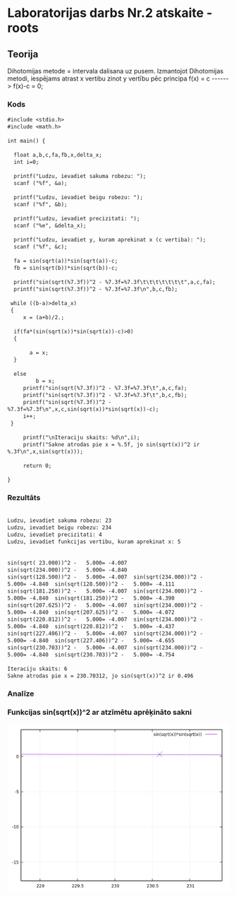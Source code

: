 <!-- https://help.github.com/en/github/writing-on-github/basic-writing-and-formatting-syntax -->
# 						Laboratorijas darbs Nr.2 atskaite - roots

## Teorija

Dihotomijas metode = intervala dalisana uz pusem. Izmantojot Dihotomijas metodi, iespējams atrast x vertibu zinot y vertību pēc principa f(x) = c ------> f(x)-c = 0;

### Kods
```
#include <stdio.h>
#include <math.h>

int main() {

  float a,b,c,fa,fb,x,delta_x;
  int i=0;

  printf("Ludzu, ievadiet sakuma robezu: ");
  scanf ("%f", &a);

  printf("Ludzu, ievadiet beigu robezu: ");
  scanf ("%f", &b);

  printf("Ludzu, ievadiet precizitati: ");
  scanf ("%e", &delta_x);

  printf("Ludzu, ievadiet y, kuram aprekinat x (c vertiba): ");
  scanf ("%f", &c);

  fa = sin(sqrt(a))*sin(sqrt(a))-c;
  fb = sin(sqrt(b))*sin(sqrt(b))-c;

  printf("sin(sqrt(%7.3f))^2 - %7.3f=%7.3f\t\t\t\t\t\t\t",a,c,fa);
  printf("sin(sqrt(%7.3f))^2 - %7.3f=%7.3f\n",b,c,fb);

 while ((b-a)>delta_x)
 {
 	 x = (a+b)/2.;

  if(fa*(sin(sqrt(x))*sin(sqrt(x))-c)>0)
  {

	   a = x;
  }

  else
         b = x;
 	 printf("sin(sqrt(%7.3f))^2 - %7.3f=%7.3f\t",a,c,fa);
 	 printf("sin(sqrt(%7.3f))^2 - %7.3f=%7.3f\t",b,c,fb);
  	 printf("sin(sqrt(%7.3f))^2 - %7.3f=%7.3f\n",x,c,sin(sqrt(x))*sin(sqrt(x))-c);
   	 i++;
 }

	 printf("\nIteraciju skaits: %d\n",i);
	 printf("Sakne atrodas pie x = %.5f, jo sin(sqrt(x))^2 ir %.3f\n",x,sin(sqrt(x)));

	 return 0;

}

```

### Rezultāts
```

Ludzu, ievadiet sakuma robezu: 23
Ludzu, ievadiet beigu robezu: 234
Ludzu, ievadiet precizitati: 4
Ludzu, ievadiet funkcijas vertibu, kuram aprekinat x: 5


sin(sqrt( 23.000))^2 -   5.000= -4.007							sin(sqrt(234.000))^2 -   5.000= -4.840
sin(sqrt(128.500))^2 -   5.000= -4.007	sin(sqrt(234.000))^2 -   5.000= -4.840	sin(sqrt(128.500))^2 -   5.000= -4.111
sin(sqrt(181.250))^2 -   5.000= -4.007	sin(sqrt(234.000))^2 -   5.000= -4.840	sin(sqrt(181.250))^2 -   5.000= -4.390
sin(sqrt(207.625))^2 -   5.000= -4.007	sin(sqrt(234.000))^2 -   5.000= -4.840	sin(sqrt(207.625))^2 -   5.000= -4.072
sin(sqrt(220.812))^2 -   5.000= -4.007	sin(sqrt(234.000))^2 -   5.000= -4.840	sin(sqrt(220.812))^2 -   5.000= -4.437
sin(sqrt(227.406))^2 -   5.000= -4.007	sin(sqrt(234.000))^2 -   5.000= -4.840	sin(sqrt(227.406))^2 -   5.000= -4.655
sin(sqrt(230.703))^2 -   5.000= -4.007	sin(sqrt(234.000))^2 -   5.000= -4.840	sin(sqrt(230.703))^2 -   5.000= -4.754

Iteraciju skaits: 6
Sakne atrodas pie x = 230.70312, jo sin(sqrt(x))^2 ir 0.496

```

### Analīze




### Funkcijas sin(sqrt(x))^2 ar atzīmētu aprēķināto sakni
![Grafiks un punkts](https://github.com/DaButter/RTR105/blob/master/darbi/2ld_roots/sakne2.png)

